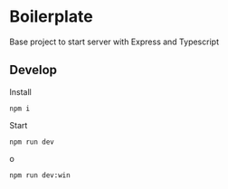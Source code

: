 # Boilerplate

Base project to start server with Express and Typescript

## Develop

Install
```
npm i
```

Start
```
npm run dev
```
o
```
npm run dev:win
```